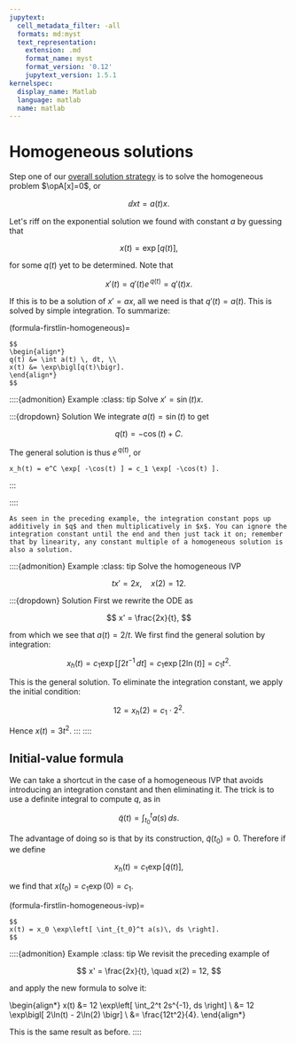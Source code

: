 ```yaml
---
jupytext:
  cell_metadata_filter: -all
  formats: md:myst
  text_representation:
    extension: .md
    format_name: myst
    format_version: '0.12'
    jupytext_version: 1.5.1
kernelspec:
  display_name: Matlab
  language: matlab
  name: matlab
---
```

# Homogeneous solutions

Step one of our [overall solution strategy](algorithm-firstlin-solve) is to solve the homogeneous problem $\opA[x]=0$, or

$$
\dd{x}{t} = a(t) x.
$$

Let's riff on the exponential solution we found with constant $a$ by guessing that

$$
x(t) = \exp\bigl[q(t)\bigr],
$$

for some $q(t)$ yet to be determined. Note that 

$$
x'(t) = q'(t) e^{\,q(t)} = q'(t) x.
$$

If this is to be a solution of $x'=ax$, all we need is that $q'(t)=a(t)$. This is solved by simple integration. To summarize:

(formula-firstlin-homogeneous)=

````{proof:formula} Solution of $x'=a(t)x$
$$
\begin{align*}
q(t) &= \int a(t) \, dt, \\
x(t) &= \exp\bigl[q(t)\bigr].
\end{align*}
$$
````

::::{admonition} Example
:class: tip
Solve $x'=\sin(t) x$. 

:::{dropdown} Solution
We integrate $a(t)=\sin(t)$ to get 

$$
q(t) = -\cos(t)+C.
$$

The general solution is thus $e^{\,q(t)}$, or 

```{math}
x_h(t) = e^C \exp[ -\cos(t) ] = c_1 \exp[ -\cos(t) ].
```
:::

::::

```{note}
As seen in the preceding example, the integration constant pops up additively in $q$ and then multiplicatively in $x$. You can ignore the integration constant until the end and then just tack it on; remember that by linearity, any constant multiple of a homogeneous solution is also a solution.
```

::::{admonition} Example
:class: tip
Solve the homogeneous IVP

$$
t x' = 2x, \quad x(2) = 12.
$$

:::{dropdown} Solution
First we rewrite the ODE as 

$$
x' = \frac{2x}{t},
$$

from which we see that $a(t)=2/t$. We first find the general solution by integration:

$$
x_h(t) = c_1 \exp\left[ \int 2t^{-1}\, dt \right] = c_1 \exp\bigl[2\ln(t)\bigr] = c_1 t^2.
$$

This is the general solution. To eliminate the integration constant, we apply the initial condition:

$$
12 = x_h(2) = c_1\cdot 2^2.
$$

Hence $x(t) = 3t^2$.
:::
::::

## Initial-value formula

We can take a shortcut in the case of a homogeneous IVP that avoids introducing an integration constant and then eliminating it. The trick is to use a definite integral to compute $q$, as in

$$
\tilde{q}(t) = \int_{t_0}^t a(s)\, ds.
$$

The advantage of doing so is that by its construction, $\tilde{q}(t_0)=0$. Therefore if we define

$$
x_h(t)= c_1\exp\bigl[\tilde{q}(t)\bigr],
$$

we find that $x(t_0)=c_1\exp(0)=c_1$.

(formula-firstlin-homogeneous-ivp)=

````{proof:formula} Solution of $x' = a(t)x,$ $x(t_0)=x_0$
$$
x(t) = x_0 \exp\left[ \int_{t_0}^t a(s)\, ds \right].
$$
````

::::{admonition} Example
:class: tip
We revisit the preceding example of

$$
x' = \frac{2x}{t}, \quad x(2) = 12,
$$

and apply the new formula to solve it:

\begin{align*}
x(t) &= 12 \exp\left[ \int_2^t 2s^{-1}\, ds \right] \\ 
&= 12 \exp\bigl[ 2\ln(t) - 2\ln(2) \bigr] \\ 
&= \frac{12t^2}{4}.
\end{align*}

This is the same result as before.
::::
